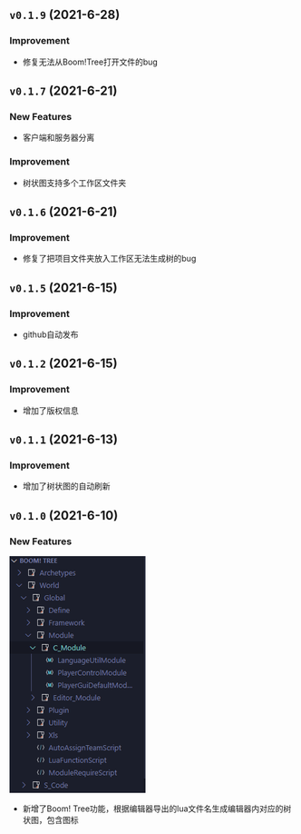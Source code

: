 ## `v0.1.9` (2021-6-28)

### Improvement
- 修复无法从Boom!Tree打开文件的bug

## `v0.1.7` (2021-6-21)

### New Features
- 客户端和服务器分离

### Improvement
- 树状图支持多个工作区文件夹

## `v0.1.6` (2021-6-21)

### Improvement
- 修复了把项目文件夹放入工作区无法生成树的bug

## `v0.1.5` (2021-6-15)

### Improvement
- github自动发布

## `v0.1.2` (2021-6-15)

### Improvement
- 增加了版权信息

## `v0.1.1` (2021-6-13)

### Improvement
- 增加了树状图的自动刷新

## `v0.1.0` (2021-6-10)

### New Features

![](./resources/snapshot/BoomTree.png)

- 新增了Boom! Tree功能，根据编辑器导出的lua文件名生成编辑器内对应的树状图，包含图标

